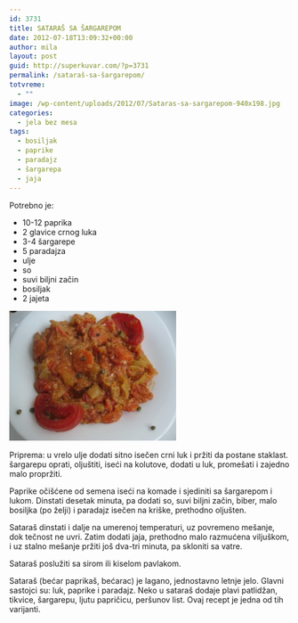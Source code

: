 ```yaml
---
id: 3731
title: SATARAŠ SA ŠARGAREPOM
date: 2012-07-18T13:09:32+00:00
author: mila
layout: post
guid: http://superkuvar.com/?p=3731
permalink: /sataraš-sa-šargarepom/
totvreme:
  - ""
image: /wp-content/uploads/2012/07/Sataras-sa-sargarepom-940x198.jpg
categories:
  - jela bez mesa
tags:
  - bosiljak
  - paprike
  - paradajz
  - šargarepa
  - jaja
---
```

Potrebno je:

  * 10-12 paprika
  * 2 glavice crnog luka
  * 3-4 šargarepe
  * 5 paradajza
  * ulje
  * so
  * suvi biljni začin
  * bosiljak
  * 2 jajeta

<img class="alignnone size-medium wp-image-3747" title="Sataras sa sargarepom" src="/wp-content/uploads/2012/07/Sataras-sa-sargarepom-e1342616876564-300x233.jpg" alt="" width="300" height="233" /> 

Priprema: u vrelo ulje dodati sitno isečen crni luk i pržiti da postane staklast. šargarepu oprati, oljuštiti, iseći na kolutove, dodati u luk, promešati i zajedno malo propržiti.

Paprike očišćene od semena iseći na komade i sjediniti sa šargarepom i lukom. Dinstati desetak minuta, pa dodati so, suvi biljni začin, biber, malo bosiljka (po želji) i paradajz isečen na kriške, prethodno oljušten.

Sataraš dinstati i dalje na umerenoj temperaturi, uz povremeno mešanje, dok tečnost ne uvri. Zatim dodati jaja, prethodno malo razmućena viljuškom, i uz stalno mešanje pržiti još dva-tri minuta, pa skloniti sa vatre.

Sataraš poslužiti sa sirom ili kiselom pavlakom.

Sataraš (bećar paprikaš, bećarac) je lagano, jednostavno letnje jelo. Glavni sastojci su: luk, paprike i paradajz. Neko u sataraš dodaje plavi patlidžan, tikvice, šargarepu, ljutu papričicu, peršunov list. Ovaj recept je jedna od tih varijanti.